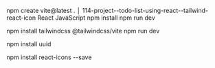 npm create vite@latest
 .
 │  114-project--todo-list-using-react--tailwind-react-icon
   React
   JavaScript
   npm install
   npm run dev
   
   npm install tailwindcss @tailwindcss/vite
   npm run dev      




   npm install uuid    

   npm install react-icons --save                      